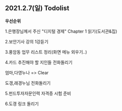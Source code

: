 ## 2021.2.7(일) Todolist



**우선순위**

1.은행장님께서 주신 "디지털 경제" Chapter 1 읽기(도서관&집)

2.보안기사 강의 1강듣기

3.풍암동 업무 리스트 정리(화면 메뉴 외우기..)

4.카드 추진해야 할 지인들 전화돌리기

엄마,다영누나 => Clear

도갱,래경누님 전화돌리기

5.펀드투자자문인력 자격증 시험 준비

6.도갱 링크 돌리기